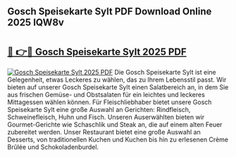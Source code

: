 ## Gosch Speisekarte Sylt PDF Download Online 2025 IQW8v

# <h2><a href="http://gc7io3.nevu.top/?p=Gosch+Speisekarte+Sylt">🔗 👉🔴 Gosch Speisekarte Sylt 2025 PDF</a></h2>

[![Gosch Speisekarte Sylt 2025 PDF](https://i.imgur.com/dBaPXMq.png)](http://gc7io3.nevu.top/?p=Gosch+Speisekarte+Sylt)
Die Gosch Speisekarte Sylt ist eine Gelegenheit, etwas Leckeres zu wählen, das zu Ihrem Lebensstil passt. Wir bieten auf unserer Gosch Speisekarte Sylt einen Salatbereich an, in dem Sie aus frischen Gemüse- und Obstsalaten für ein leichtes und leckeres Mittagessen wählen können. Für Fleischliebhaber bietet unsere Gosch Speisekarte Sylt eine große Auswahl an Gerichten: Rindfleisch, Schweinefleisch, Huhn und Fisch. Unseren Auserwählten bieten wir Gourmet-Gerichte wie Schaschlik und Steak an, die auf einem alten Feuer zubereitet werden. Unser Restaurant bietet eine große Auswahl an Desserts, von traditionellen Kuchen und Kuchen bis hin zu erlesenen Crème Brûlée und Schokoladenburdel.
